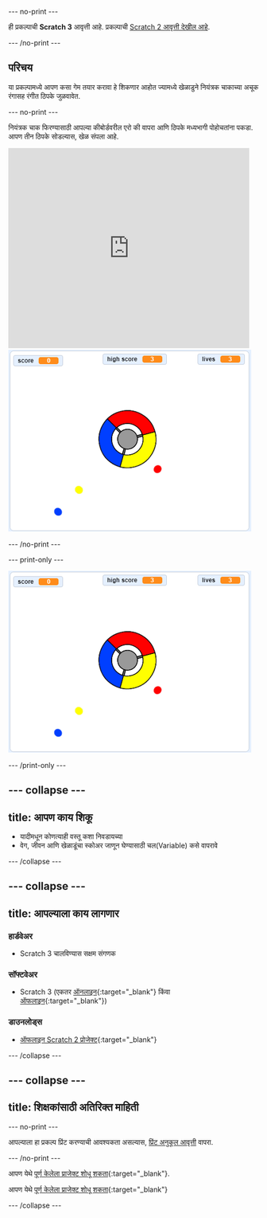 --- no-print ---

ही प्रकल्पाची **Scratch 3** आवृत्ती आहे. प्रकल्पाची [Scratch 2 आवृत्ती देखील आहे](https://projects.raspberrypi.org/mr-IN/projects/catch-the-dots-scratch2).

--- /no-print ---

## परिचय

या प्रकल्पामध्ये आपण कसा गेम तयार करावा हे शिकणार आहोत ज्यामध्ये खेळाडुने नियंत्रक चाकाच्या अचूक रंगासह रंगीत ठिपके जुळवावेत.

--- no-print ---

नियंत्रक चाक फिरण्यासाठी आपल्या कीबोर्डवरील एरो की वापरा आणि ठिपके मध्यभागी पोहोचतांना पकडा. आपण तीन ठिपके सोडल्यास, खेळ संपला आहे.

<div class="scratch-preview">
  <iframe allowtransparency="true" width="485" height="402" src="https://scratch.mit.edu/projects/embed/252923761/?autostart=false" frameborder="0" scrolling="no"></iframe>
  <img src="images/dots-final.png">
</div>

--- /no-print ---

--- print-only ---

![Dots screenshot](images/dots-final.png)

--- /print-only ---

--- collapse ---
---
title: आपण काय शिकू
---

+ यादीमधून कोणत्याही वस्तू कशा निवडायच्या
+ वेग, जीवन आणि खेळाडूंचा स्कोअर जाणून घेण्यासाठी चल(Variable) कसे वापरावे

--- /collapse ---

--- collapse ---
---
title: आपल्याला काय लागणार
---

### हार्डवेअर

+ Scratch 3 चालविण्यास सक्षम संगणक

### सॉफ्टवेअर

+ Scratch 3 (एकतर [ऑनलाइन](http://rpf.io/scratchon){:target="_blank"} किंवा [ऑफलाइन](http://rpf.io/scratchoff){:target="_blank"})

### डाउनलोड्स

+ [ऑफलाइन Scratch 2 प्रोजेक्ट](http://rpf.io/p/mr-IN/catch-the-dots-go){:target="_blank"}

--- /collapse ---

--- collapse ---
---
title: शिक्षकांसाठी अतिरिक्त माहिती
---

--- no-print ---

आपल्याला हा प्रकल्प प्रिंट करण्याची आवश्यकता असल्यास, [प्रिंट अनुकूल आवृत्ती](https://projects.raspberrypi.org/mr-IN/projects/catch-the-dots/print) वापरा.

--- /no-print ---

आपण येथे [पूर्ण केलेला प्राजेक्ट शोधू शकता](http://rpf.io/p/mr-IN/catch-the-dots-get){:target="_blank"}.

आपण येथे [पूर्ण केलेला प्राजेक्ट शोधू शकता](https://scratch.mit.edu/projects/252923761/#editor){:target="_blank"}

--- /collapse ---